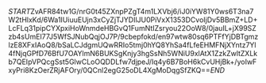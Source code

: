$START$ZvAFR84tw1G/nrG0t45ZXnpPZgT4m1LXVbj6/iJ0iYW81Y0ws6T3na7W2tHlxKd/6Wa1IUiuuEUjn3xCyZjTJYDIlJU0PiVxX1353DCvoIjDv5BBmZ+LD+LcFLq31pipCYXpxiHoWnmdeHBGvQ1FumNtIZsryou22OoW8/0jauIL+jX99SZzb4sUmEI77J5WfSJNubQqjOJ7P/9cbepfokd/en97wtw80sq6PTFfYjDBTgmzlzE8XFxIAoQ8/bSaLCJdgmUQwRRIo5tmj0hYQ8YhSa4fLfeEHMFNjXYntz7Yl4fNjqGPfD76BfU7OAYlmN6BUKSgKnjy3hgSsNh5WNiU9xlAtX1ZzkZwltZXLkb7QEIpVPQcgSst5GlwCLoOQDDLfw7djpeJ/Iq4y6B7BoH6kCvUHjBk+/yoIwFxyPri8KzOerZRjAFOry/0QCnl2egG25oDL4XgMoDqgSfZKQ==$END$